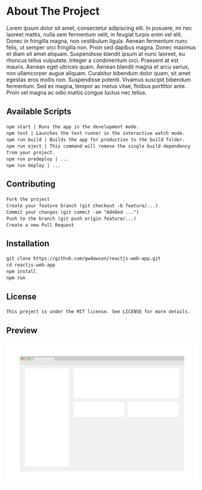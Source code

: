 # About The Project

Lorem ipsum dolor sit amet, consectetur adipiscing elit. In posuere, mi nec laoreet mattis, nulla sem fermentum velit, in feugiat turpis enim vel elit. Donec in fringilla magna, non vestibulum ligula. Aenean fermentum nunc felis, ut semper orci fringilla non. Proin sed dapibus magna. Donec maximus et diam sit amet aliquam. Suspendisse blandit ipsum at nunc laoreet, eu rhoncus tellus vulputate. Integer a condimentum orci. Praesent at est mauris. Aenean eget ultrices quam. Aenean blandit magna et arcu varius, non ullamcorper augue aliquam. Curabitur bibendum dolor quam, sit amet egestas eros mollis non. Suspendisse potenti. Vivamus suscipit bibendum fermentum. Sed ex magna, tempor ac metus vitae, finibus porttitor ante. Proin vel magna ac odio mattis congue luctus nec tellus.

## Available Scripts

`npm start | Runs the app in the development mode.`\
`npm test | Launches the test runner in the interactive watch mode.`\
`npm run build | Builds the app for production to the build folder.`\
`npm run eject | This command will remove the single build dependency from your project.`\
`npm run predeploy | ...`\
`npm run deploy | ...`

## Contributing

`Fork the project`\
`Create your feature branch (git checkout -b feature/...)`\
`Commit your changes (git commit -am "Addded ...")`\
`Push to the branch (git push origin feature/...)`\
`Create a new Pull Request`

## Installation

`git clone https://github.com/gwdawson/reactjs-web-app.git`\
`cd reactjs-web-app`\
`npm install`\
`npm run`

## License

`This project is under the MIT license. See LICENSE for more details.`

## Preview

![Screenshot](./config/screenshot.png?raw=true)

